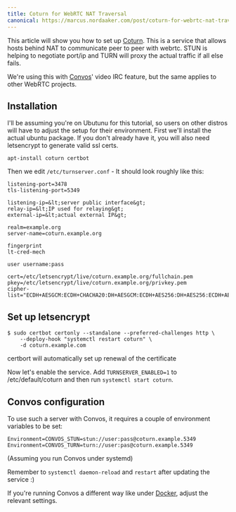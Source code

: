 ```yaml
---
title: Coturn for WebRTC NAT Traversal
canonical: https://marcus.nordaaker.com/post/coturn-for-webrtc-nat-traversal/
---
```


This article will show you how to set up [Coturn](https://github.com/coturn/coturn). This is a service that allows hosts behind NAT to communicate peer to peer with webrtc. STUN is helping to negotiate port/ip and TURN will proxy the actual traffic if all else fails.

We're using this with [Convos](https://convos.chat/)' video IRC feature, but the same applies to other WebRTC projects.

## Installation

I'll be assuming you're on Ubutunu for this tutorial, so users on other distros will have to adjust the setup for their environment. First we'll install the actual ubuntu package. If you don't already have it, you will also need letsencrypt to generate valid ssl certs.

    apt-install coturn certbot

Then we edit `/etc/turnserver.conf` - It should look roughly like this:

    listening-port=3478
    tls-listening-port=5349

    listening-ip=&lt;server public interface&gt;
    relay-ip=&lt;IP used for relaying&gt;
    external-ip=&lt;actual external IP&gt;

    realm=example.org
    server-name=coturn.example.org

    fingerprint
    lt-cred-mech

    user username:pass

    cert=/etc/letsencrypt/live/coturn.example.org/fullchain.pem
    pkey=/etc/letsencrypt/live/coturn.example.org/privkey.pem
    cipher-list="ECDH+AESGCM:ECDH+CHACHA20:DH+AESGCM:ECDH+AES256:DH+AES256:ECDH+AES128:DH+AES:RSA+AESGCM:RSA+AES:!aNULL:!MD5:!DSS"

## Set up letsencrypt

    $ sudo certbot certonly --standalone --preferred-challenges http \
        --deploy-hook "systemctl restart coturn" \
        -d coturn.example.com

certbort will automatically set up renewal of the certificate

Now let's enable the service. Add `TURNSERVER_ENABLED=1` to /etc/default/coturn and then
run `systemctl start coturn`.


## Convos configuration

To use such a server with Convos, it requires a couple of environment variables to be set:

    Environment=CONVOS_STUN=stun://user:pass@coturn.example.5349
    Environment=CONVOS_TURN=turn://user:pas@coturn.example.5349

(Assuming you run Convos under systemd)

Remember to `systemctl daemon-reload` and `restart` after updating the service :)

If you're running Convos a different way like under [Docker](/doc/start#docker), adjust the relevant settings.
